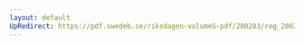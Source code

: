 ```yaml
---
layout: default
UpRedirect: https://pdf.swedeb.se/riksdagen-volumeG-pdf/200203/reg_200203/reg_200203_0034.pdf
---
```

